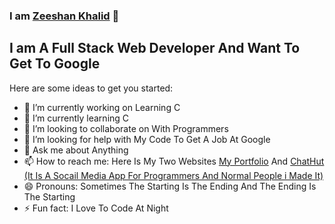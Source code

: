 ### I am [Zeeshan Khalid][website] 👋
## I am A Full Stack Web Developer And Want To Get To Google



Here are some ideas to get you started:

- 🔭 I’m currently working on Learning C
- 🌱 I’m currently learning C
- 👯 I’m looking to collaborate on With Programmers
- 🤔 I’m looking for help with My Code To Get A Job At Google
- 💬 Ask me about Anything 
- 📫 How to reach me: Here Is My Two Websites [My Portfolio][website] And  [ChatHut (It Is A Socail Media App For Programmers And Normal People i Made It)][chathut]
- 😄 Pronouns: Sometimes The Starting Is The Ending And The Ending Is The Starting 
- ⚡ Fun fact: I Love To Code At Night 





[website]: https://zeeshanthedev590.github.io/
[chathut]: https://chat-hut-89a71.web.app/
[website]: https://zeeshanthedev590.github.io/
[youtube]: https://youtube.com/ZeeshanKhalid
